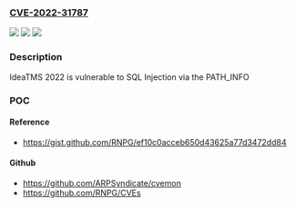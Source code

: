 ### [CVE-2022-31787](https://cve.mitre.org/cgi-bin/cvename.cgi?name=CVE-2022-31787)
![](https://img.shields.io/static/v1?label=Product&message=n%2Fa&color=blue)
![](https://img.shields.io/static/v1?label=Version&message=n%2Fa&color=blue)
![](https://img.shields.io/static/v1?label=Vulnerability&message=n%2Fa&color=brighgreen)

### Description

IdeaTMS 2022 is vulnerable to SQL Injection via the PATH_INFO

### POC

#### Reference
- https://gist.github.com/RNPG/ef10c0acceb650d43625a77d3472dd84

#### Github
- https://github.com/ARPSyndicate/cvemon
- https://github.com/RNPG/CVEs

